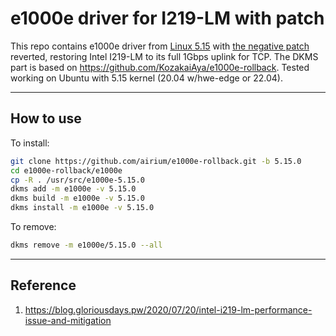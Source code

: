 # e1000e driver for I219-LM with patch

This repo contains e1000e driver from [Linux 5.15](https://github.com/torvalds/linux/releases/tag/v5.15) with [the negative patch](https://github.com/torvalds/linux/commit/b10effb92e272051dd1ec0d7be56bf9ca85ab927) reverted, restoring Intel I219-LM to its full 1Gbps uplink for TCP. The DKMS part is based on <https://github.com/KozakaiAya/e1000e-rollback>. Tested working on Ubuntu with 5.15 kernel (20.04 w/hwe-edge or 22.04).

---

## How to use

To install:

```bash
git clone https://github.com/airium/e1000e-rollback.git -b 5.15.0
cd e1000e-rollback/e1000e
cp -R . /usr/src/e1000e-5.15.0
dkms add -m e1000e -v 5.15.0
dkms build -m e1000e -v 5.15.0
dkms install -m e1000e -v 5.15.0
```

To remove:

```bash
dkms remove -m e1000e/5.15.0 --all
```

---

## Reference

1. <https://blog.gloriousdays.pw/2020/07/20/intel-i219-lm-performance-issue-and-mitigation>